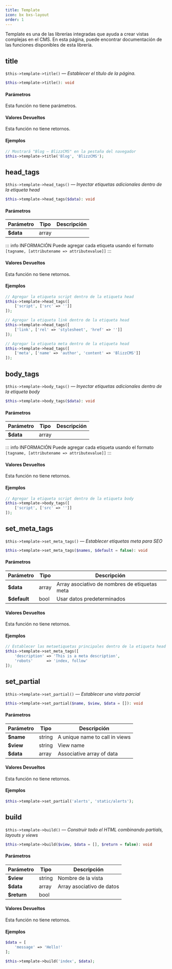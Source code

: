 ```yaml
---
title: Template
icon: bx bxs-layout
order: 1
---
```


Template es una de las librerías integradas que ayuda a crear vistas complejas en el CMS. En esta página, puede encontrar documentación de las funciones disponibles de esta librería.

## title

`$this->template->title()` — _Establecer el título de la página._

```php
$this->template->title(): void
```

#### Parámetros

Esta función no tiene parámetros.

#### Valores Devueltos

Esta función no tiene retornos.

#### Ejemplos

```php
// Mostrará "Blog — BlizzCMS" en la pestaña del navegador
$this->template->title('Blog', 'BlizzCMS');
```

## head_tags

`$this->template->head_tags()` — _Inyectar etiquetas adicionales dentro de la etiqueta head_

```php
$this->template->head_tags($data): void
```

#### Parámetros

| Parámetro | Tipo | Descripción |
| ------- | ------- | ------- |
| **$data** | array |  |

::: info INFORMACIÓN
Puede agregar cada etiqueta usando el formato `[tagname, [attributename => attributevalue]]`
:::

#### Valores Devueltos

Esta función no tiene retornos.

#### Ejemplos

```php
// Agregar la etiqueta script dentro de la etiqueta head
$this->template->head_tags([
    ['script', ['src' => '']]
]);

// Agregar la etiqueta link dentro de la etiqueta head
$this->template->head_tags([
    ['link', ['rel' => 'stylesheet', 'href' => '']]
]);

// Agregar la etiqueta meta dentro de la etiqueta head
$this->template->head_tags([
    ['meta', ['name' => 'author', 'content' => 'BlizzCMS']]
]);
```

## body_tags

`$this->template->body_tags()` — _Inyectar etiquetas adicionales dentro de la etiqueta body_

```php
$this->template->body_tags($data): void
```

#### Parámetros

| Parámetro | Tipo | Descripción |
| ------- | ------- | ------- |
| **$data** | array |  |

::: info INFORMACIÓN
Puede agregar cada etiqueta usando el formato `[tagname, [attributename => attributevalue]]`
:::

#### Valores Devueltos

Esta función no tiene retornos.

#### Ejemplos

```php
// Agregar la etiqueta script dentro de la etiqueta body
$this->template->body_tags([
    ['script', ['src' => '']]
]);
```

## set_meta_tags

`$this->template->set_meta_tags()` — _Establecer etiquetas meta para SEO_

```php
$this->template->set_meta_tags($names, $default = false): void
```

#### Parámetros

| Parámetro | Tipo | Descripción |
| ------- | ------- | ------- |
| **$data** | array | Array asociativo de nombres de etiquetas meta |
| **$default** | bool | Usar datos predeterminados |

#### Valores Devueltos

Esta función no tiene retornos.

#### Ejemplos

```php
// Establecer las metaetiquetas principales dentro de la etiqueta head
$this->template->set_meta_tags([
    'description' => 'This is a meta description',
    'robots'      => 'index, follow'
]);
```

## set_partial

`$this->template->set_partial()` — _Establecer una vista parcial_

```php
$this->template->set_partial($name, $view, $data = []): void
```

#### Parámetros

| Parámetro | Tipo | Descripción |
| ------- | ------- | ------- |
| **$name** | string | A unique name to call in views |
| **$view** | string | View name |
| **$data** | array | Associative array of data |

#### Valores Devueltos

Esta función no tiene retornos.

#### Ejemplos

```php
$this->template->set_partial('alerts', 'static/alerts');
```

## build

`$this->template->build()` — _Construir todo el HTML combinando partials, layouts y views_

```php
$this->template->build($view, $data = [], $return = false): void
```

#### Parámetros

| Parámetro | Tipo | Descripción |
| ------- | ------- | ------- |
| **$view** | string | Nombre de la vista |
| **$data** | array | Array asociativo de datos |
| **$return** | bool |  |

#### Valores Devueltos

Esta función no tiene retornos.

#### Ejemplos

```php
$data = [
    'message' => 'Hello!'
];

$this->template->build('index', $data);
```
